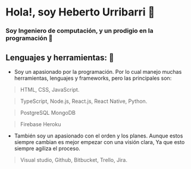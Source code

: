 # Hola!, soy Heberto Urribarri 👋

### Soy Ingeniero de computación, y un prodigio en la programación 🧐

## Lenguajes y herramientas: 🚀
* Soy un apasionado por la programación. Por lo cual manejo muchas herramientas, lenguajes y frameworks, pero las principales son:

> HTML,
> CSS,
> JavaScript.

> TypeScript,
> Node.js,
> React.js,
> React Native,
> Python.

> PostgreSQL
> MongoDB

> Firebase
> Heroku

 * También soy un apasionado con el orden y los planes. Aunque estos siempre cambian es mejor empezar con una visión clara, Ya que esto siempre agiliza el proceso.

> Visual studio,
> Github,
> Bitbucket,
> Trello,
> Jira.

<!--
**0trebeh/0trebeh** is a ✨ _special_ ✨ repository because its `README.md` (this file) appears on your GitHub profile.

Here are some ideas to get you started:

- 🔭 I’m currently working on ...
- 🌱 I’m currently learning ...
- 👯 I’m looking to collaborate on ...
- 🤔 I’m looking for help with ...
- 💬 Ask me about ...
- 📫 How to reach me: ...
- 😄 Pronouns: ...
- ⚡ Fun fact: ...
-->
